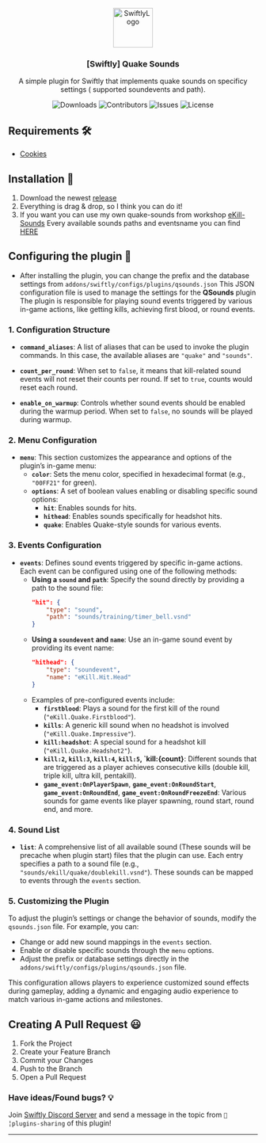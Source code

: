 <p align="center">
  <a href="https://github.com/swiftly-solution/swiftly">
    <img src="https://cdn.swiftlycs2.net/swiftly-logo.png" alt="SwiftlyLogo" width="80" height="80">
  </a>

  <h3 align="center">[Swiftly] Quake Sounds</h3>

  <p align="center">
    A simple plugin for Swiftly that implements quake sounds on specificy settings ( supported soundevents and path).
    <br/>
  </p>
</p>

<p align="center">
  <img src="https://img.shields.io/github/downloads/m3ntorsky/qsounds/total" alt="Downloads"> 
  <img src="https://img.shields.io/github/contributors/m3ntorsky/qsounds?color=dark-green" alt="Contributors">
  <img src="https://img.shields.io/github/issues/m3ntorsky/qsounds" alt="Issues">
  <img src="https://img.shields.io/github/license/m3ntorsky/qsounds" alt="License">
</p>


## Requirements 🛠️

- [Cookies](https://github.com/swiftly-solution/cookies/releases)

## Installation 👀
1. Download the newest [release](https://github.com/m3ntorsky/qsounds/releases)
2. Everything is drag & drop, so I think you can do it!
3. If you want you can use my own quake-sounds from workshop [eKill-Sounds](https://steamcommunity.com/sharedfiles/filedetails/?id=3347175501) Every available sounds paths and eventsname you can find [HERE](https://github.com/m3ntorsky/qsounds/blob/master/addons/events.txt)

## Configuring the plugin 🧐
- After installing the plugin, you can change the prefix and the database settings from `addons/swiftly/configs/plugins/qsounds.json`
This JSON configuration file is used to manage the settings for the **QSounds** plugin The plugin is responsible for playing sound events triggered by various in-game actions, like getting kills, achieving first blood, or round events.

### 1. Configuration Structure

- **`command_aliases`**: A list of aliases that can be used to invoke the plugin commands. In this case, the available aliases are `"quake"` and `"sounds"`.
  
- **`count_per_round`**: When set to `false`, it means that kill-related sound events will not reset their counts per round. If set to `true`, counts would reset each round.
  
- **`enable_on_warmup`**: Controls whether sound events should be enabled during the warmup period. When set to `false`, no sounds will be played during warmup.

### 2. Menu Configuration

- **`menu`**: This section customizes the appearance and options of the plugin’s in-game menu:
  - **`color`**: Sets the menu color, specified in hexadecimal format (e.g., `"00FF21"` for green).
  - **`options`**: A set of boolean values enabling or disabling specific sound options:
    - **`hit`**: Enables sounds for hits.
    - **`hithead`**: Enables sounds specifically for headshot hits.
    - **`quake`**: Enables Quake-style sounds for various events.

### 3. Events Configuration

- **`events`**: Defines sound events triggered by specific in-game actions. Each event can be configured using one of the following methods:
  - **Using a `sound` and `path`**: Specify the sound directly by providing a path to the sound file:
    ```json
    "hit": {
        "type": "sound",
        "path": "sounds/training/timer_bell.vsnd"
    }
    ```
  - **Using a `soundevent` and `name`**: Use an in-game sound event by providing its event name:
    ```json
    "hithead": {
        "type": "soundevent",
        "name": "eKill.Hit.Head"
    }
    ```
  - Examples of pre-configured events include:
    - **`firstblood`**: Plays a sound for the first kill of the round (`"eKill.Quake.Firstblood"`).
    - **`kills`**: A generic kill sound when no headshot is involved (`"eKill.Quake.Impressive"`).
    - **`kill:headshot`**: A special sound for a headshot kill (`"eKill.Quake.Headshot2"`).
    - **`kill:2`, `kill:3`, `kill:4`, `kill:5`, `kill:{count}**: Different sounds that are triggered as a player achieves consecutive kills (double kill, triple kill, ultra kill, pentakill).
    - **`game_event:OnPlayerSpawn`**, **`game_event:OnRoundStart`**, **`game_event:OnRoundEnd`**, **`game_event:OnRoundFreezeEnd`**: Various sounds for game events like player spawning, round start, round end, and more.


### 4. Sound List

- **`list`**: A comprehensive list of all available sound (These sounds will be precache when plugin start) files that the plugin can use. Each entry specifies a path to a sound file (e.g., `"sounds/ekill/quake/doublekill.vsnd"`). These sounds can be mapped to events through the `events` section.

### 5. Customizing the Plugin

To adjust the plugin’s settings or change the behavior of sounds, modify the `qsounds.json` file. For example, you can:

- Change or add new sound mappings in the `events` section.
- Enable or disable specific sounds through the `menu` options.
- Adjust the prefix or database settings directly in the `addons/swiftly/configs/plugins/qsounds.json` file.

This configuration allows players to experience customized sound effects during gameplay, adding a dynamic and engaging audio experience to match various in-game actions and milestones.

## Creating A Pull Request 😃

1. Fork the Project
2. Create your Feature Branch
3. Commit your Changes
4. Push to the Branch
5. Open a Pull Request

### Have ideas/Found bugs? 💡

Join [Swiftly Discord Server](https://swiftlycs2.net/discord) and send a message in the topic from `📕╎plugins-sharing` of this plugin!

---
